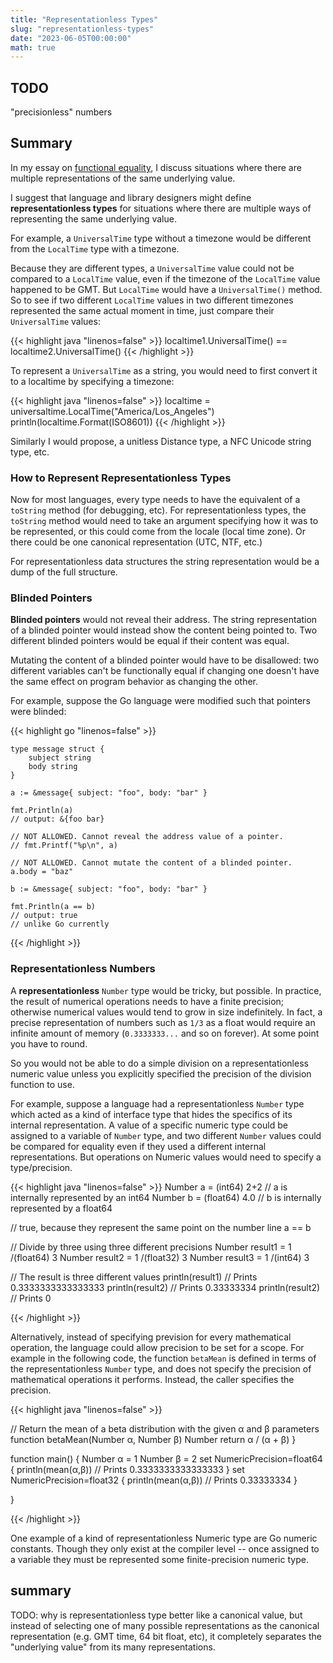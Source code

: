 ```yaml
---
title: "Representationless Types"
slug: "representationless-types"
date: "2023-06-05T00:00:00"
math: true
---
```


## TODO

"precisionless" numbers


## Summary

In my essay on [functional equality](/functional-equality), I discuss situations where there are multiple representations of the same underlying value.


I suggest that language and library designers might define **representationless types** for situations where there are multiple ways of representing the same underlying value. 

For example, a `UniversalTime` type without a timezone would be different from the `LocalTime` type with a timezone. 

Because they are different types, a `UniversalTime` value could not be compared to a `LocalTime` value, even if the timezone of the `LocalTime` value happened to be GMT. But `LocalTime` would have a `UniversalTime()` method. So to see if two different `LocalTime` values in two different timezones represented the same actual moment in time, just compare their `UniversalTime` values:

{{< highlight java "linenos=false" >}}
localtime1.UniversalTime() == localtime2.UniversalTime()
{{< /highlight >}}


To represent a `UniversalTime` as a string, you would need to first convert it to a localtime by specifying a timezone:

{{< highlight java "linenos=false" >}}
localtime = universaltime.LocalTime("America/Los_Angeles")
println(localtime.Format(ISO8601))
{{< /highlight >}}

Similarly I would propose, a unitless Distance type, a NFC Unicode string type, etc.

### How to Represent Representationless Types

Now for most languages, every type needs to have the equivalent of a `toString` method (for debugging, etc). For representationless types, the `toString` method would need to take an argument specifying how it was to be represented, or this could come from the locale (local time zone). Or there could be one canonical representation (UTC, NTF, etc.)

For representationless data structures the string representation would be a dump of the full structure.


### Blinded Pointers

**Blinded pointers** would not reveal their address. The string representation of a blinded pointer would instead show the content being pointed to. Two different blinded pointers would be equal if their content was equal.

Mutating the content of a blinded pointer would have to be disallowed: two different variables can't be functionally equal if changing one doesn't have the same effect on program behavior as changing the other.

For example, suppose the Go language were modified such that pointers were blinded:

{{< highlight go "linenos=false" >}}

	type message struct {
		subject string
		body string
	}

	a := &message{ subject: "foo", body: "bar" }

	fmt.Println(a) 
	// output: &{foo bar}

	// NOT ALLOWED. Cannot reveal the address value of a pointer.
	// fmt.Printf("%p\n", a) 

	// NOT ALLOWED. Cannot mutate the content of a blinded pointer.
	a.body = "baz"

	b := &message{ subject: "foo", body: "bar" }

	fmt.Println(a == b)
	// output: true
	// unlike Go currently 

{{< /highlight >}}

### Representationless Numbers

A **representationless** `Number` type would be tricky, but possible. In practice, the result of numerical operations needs to have a finite precision; otherwise numerical values would tend to grow in size indefinitely. In fact, a precise representation of numbers such as `1/3` as a float would require an infinite amount of memory (`0.3333333...` and so on forever). At some point you have to round.

So you would not be able to do a simple division on a representationless numeric value unless you explicitly specified the precision of the division function to use.

For example, suppose a language had a representationless `Number` type which acted as a kind of interface type that hides the specifics of its internal representation. A value of a specific numeric type could be assigned to a variable of `Number` type, and two different `Number` values could be compared for equality even if they used a different internal representations. But operations on Numeric values would need to specify a type/precision.

{{< highlight java "linenos=false" >}}
Number a = (int64) 2+2 // a is internally represented by an int64
Number b = (float64) 4.0 // b is internally represented by a float64

// true, because they represent the same point on the number line
a == b 

// Divide by three using three different precisions
Number result1 = 1 /(float64) 3
Number result2 = 1 /(float32) 3
Number result3 = 1 /(int64) 3

// The result is three different values
println(result1) // Prints 0.3333333333333333
println(result2) // Prints 0.33333334
println(result2) // Prints 0


{{< /highlight >}}


Alternatively, instead of specifying prevision for every mathematical operation, the language could allow precision to be set for a scope. For example in the following code, the function `betaMean` is defined in terms of the representationless `Number` type, and does not specify the precision of mathematical operations it performs. Instead, the caller specifies the precision.


{{< highlight java "linenos=false" >}}

// Return the mean of a beta distribution with the given α and β parameters
function betaMean(Number α, Number β) Number
	return α / (α + β)
}

function main() {
	Number α = 1
	Number β  = 2
	set NumericPrecision=float64 {
		println(mean(α,β)) // Prints 0.3333333333333333
	}
	set NumericPrecision=float32 {
		println(mean(α,β)) // Prints 0.33333334
	}

}

{{< /highlight >}}

One example of a kind of representationless Numeric type are Go numeric constants. Though they only exist at the compiler level -- once assigned to a variable they must be represented some finite-precision numeric type.


## summary


TODO: why is representationless type better
  like a canonical value, but instead of selecting one of many possible representations as the canonical representation (e.g. GMT time, 64 bit float, etc), it completely separates the "underlying value" from its many representations.

  